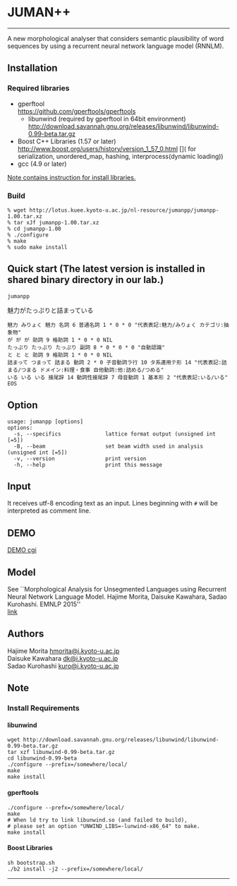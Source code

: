 # JUMAN++
-----
A new morphological analyser that considers semantic plausibility of 
word sequences by using a recurrent neural network language model (RNNLM).

## Installation
### Required libraries
- gperftool  
 https://github.com/gperftools/gperftools
    * libunwind (required by gperftool in 64bit environment)  
    http://download.savannah.gnu.org/releases/libunwind/libunwind-0.99-beta.tar.gz
- Boost C++ Libraries (1.57 or later)  
 http://www.boost.org/users/history/version_1_57_0.html
[]( for serialization, unordered_map, hashing, interprocess(dynamic loading))
- gcc (4.9 or later)

[Note contains instruction for install libraries.](#markdown-header-note)

### Build
```
% wget http://lotus.kuee.kyoto-u.ac.jp/nl-resource/jumanpp/jumanpp-1.00.tar.xz
% tar xJf jumanpp-1.00.tar.xz
% cd jumanpp-1.00
% ./configure 
% make
% sudo make install
```
## Quick start (The latest version is installed in shared binary directory in our lab.)
```
jumanpp
```
魅力がたっぷりと詰まっている
```
魅力 みりょく 魅力 名詞 6 普通名詞 1 * 0 * 0 "代表表記:魅力/みりょく カテゴリ:抽象物"
が が が 助詞 9 格助詞 1 * 0 * 0 NIL
たっぷり たっぷり たっぷり 副詞 8 * 0 * 0 * 0 "自動認識"
と と と 助詞 9 格助詞 1 * 0 * 0 NIL
詰まって つまって 詰まる 動詞 2 * 0 子音動詞ラ行 10 タ系連用テ形 14 "代表表記:詰まる/つまる ドメイン:料理・食事 自他動詞:他:詰める/つめる"
いる いる いる 接尾辞 14 動詞性接尾辞 7 母音動詞 1 基本形 2 "代表表記:いる/いる"
EOS
```

## Option
```
usage: jumanpp [options] 
options:
  -s, --specifics              lattice format output (unsigned int [=5])
  -B, --beam                   set beam width used in analysis (unsigned int [=5])
  -v, --version                print version
  -h, --help                   print this message
```

## Input
It receives utf-8 encoding text as an input.
Lines beginning with `#` will be interpreted as comment line.

## DEMO
[DEMO cgi](http://lotus.kuee.kyoto-u.ac.jp/~morita/rnnlm.cgi)

## Model
See ``Morphological Analysis for Unsegmented Languages using Recurrent Neural Network Language Model. Hajime Morita, Daisuke Kawahara, Sadao Kurohashi. EMNLP 2015''  
[link](http://aclweb.org/anthology/D/D15/D15-1276.pdf)

## Authors
Hajime Morita <hmorita@i.kyoto-u.ac.jp>  
Daisuke Kawahara <dk@i.kyoto-u.ac.jp>  
Sadao Kurohashi <kuro@i.kyoto-u.ac.jp>

## Note 

### Install Requirements
#### libunwind
```
wget http://download.savannah.gnu.org/releases/libunwind/libunwind-0.99-beta.tar.gz
tar xzf libunwind-0.99-beta.tar.gz
cd libunwind-0.99-beta
./configure --prefix=/somewhere/local/
make 
make install
```
#### gperftools
```
./configure --prefx=/somewhere/local/
make
# When ld try to link libunwind.so (and failed to build), 
# please set an option "UNWIND_LIBS=-lunwind-x86_64" to make.
make install
```
#### Boost Libraries 
```
sh bootstrap.sh
./b2 install -j2 --prefix=/somewhere/local/
```
----
